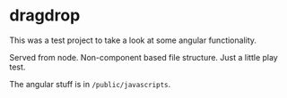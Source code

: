 # dragdrop

This was a test project to take a look at some angular functionality.

Served from node. Non-component based file structure. Just a little play test.

The angular stuff is in `/public/javascripts`.
